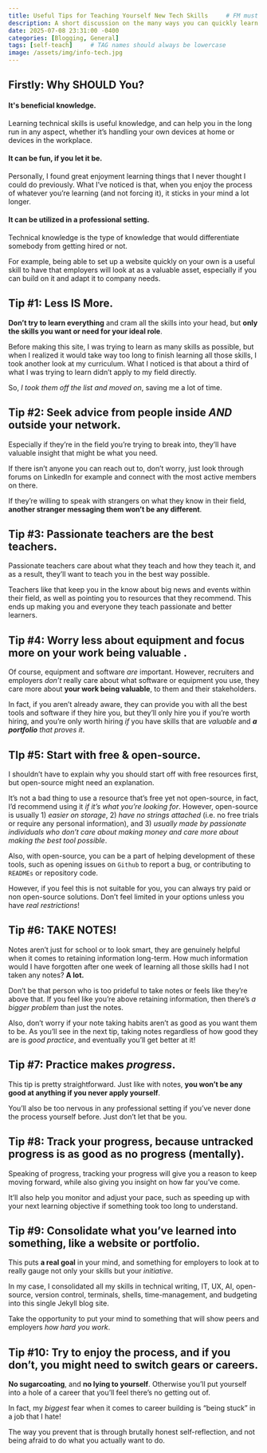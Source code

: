 ```yaml
---
title: Useful Tips for Teaching Yourself New Tech Skills     # FM must either be COMPLETELY filled out or EMPTY between the lines for site to not break
description: A short discussion on the many ways you can quickly learn new tech skills.
date: 2025-07-08 23:31:00 -0400
categories: [Blogging, General]
tags: [self-teach]     # TAG names should always be lowercase
image: /assets/img/info-tech.jpg
---
```


## Firstly: Why SHOULD You?

#### It's beneficial knowledge.
Learning technical skills is useful knowledge, and can help you in the long run in any aspect, whether it’s handling your own devices at home or devices in the workplace.

#### It can be fun, if you let it be.
Personally, I found great enjoyment learning things that I never thought I could do previously. What I’ve noticed is that, when you enjoy the process of whatever you’re learning (and not forcing it), it sticks in your mind a lot longer.

#### It can be utilized in a professional setting.
Technical knowledge is the type of knowledge that would differentiate somebody from getting hired or not.

For example, being able to set up a website quickly on your own is a useful skill to have that employers will look at as a valuable asset, especially if you can build on it and adapt it to company needs.

## Tip #1: Less IS More.
**Don’t try to learn everything** and cram all the skills into your head, but **only the skills you want or need for your ideal role**.

Before making this site, I was trying to learn as many skills as possible, but when I realized it would take way too long to finish learning all those skills, I took another look at my curriculum. What I noticed is that about a third of what I was trying to learn didn’t apply to my field directly.

So, *I took them off the list and moved on*, saving me a lot of time.

## Tip #2: Seek advice from people inside *AND* outside your network.
Especially if they’re in the field you’re trying to break into, they’ll have valuable insight that might be what you need.

If there isn’t anyone you can reach out to, don’t worry, just look through forums on LinkedIn for example and connect with the most active members on there.

If they’re willing to speak with strangers on what they know in their field, **another stranger messaging them won’t be any different**.

## Tip #3: Passionate teachers are the best teachers.
Passionate teachers care about what they teach and how they teach it, and as a result, they’ll want to teach you in the best way possible.

Teachers like that keep you in the know about big news and events within their field, as well as pointing you to resources that they recommend. This ends up making you and everyone they teach passionate and better learners.

## Tip #4: Worry less about equipment and focus more on your work being valuable .
Of course, equipment and software *are* important. However, recruiters and employers *don’t* really care about what software or equipment you use, they care more about **your work being valuable**, to them and their stakeholders.

In fact, if you aren’t already aware, they can provide you with all the best tools and software if they hire you, but they’ll only hire you if you’re worth hiring, and you’re only worth hiring *if* you have skills that are *valuable* and ***a portfolio** that proves it*.

## TIp #5: Start with free & open-source.
I shouldn’t have to explain why you should start off with free resources first, but open-source might need an explanation.

It’s not a bad thing to use a resource that’s free yet not open-source, in fact, I’d recommend using it *if it’s what you’re looking for*. However, open-source is usually 1) *easier on storage*, 2) *have no strings attached* (i.e. no free trials or require any personal information), and 3) *usually made by passionate individuals who don’t care about making money and care more about making the best tool possible*.

Also, with open-source, you can be a part of helping development of these tools, such as opening issues on `Github` to report a bug, or contributing to `READMEs` or repository code.

However, if you feel this is not suitable for you, you can always try paid or non open-source solutions. Don’t feel limited in your options unless you have *real restrictions*!

## Tip #6: TAKE NOTES!
Notes aren’t just for school or to look smart, they are genuinely helpful when it comes to retaining information long-term. How much information would I have forgotten after one week of learning all those skills had I not taken any notes? **A lot.**

Don’t be that person who is too prideful to take notes or feels like they’re above that. If you feel like you’re above retaining information, then there’s *a bigger problem* than just the notes.

Also, don’t worry if your note taking habits aren’t as good as you want them to be. As you’ll see in the next tip, taking notes regardless of how good they are is *good practice*, and eventually you’ll get better at it!

## Tip #7: Practice makes *progress*.
This tip is pretty straightforward. Just like with notes, **you won’t be any good at anything if you never apply yourself**.

You’ll also be too nervous in any professional setting if you’ve never done the process yourself before. Just don’t let that be you.

## Tip #8: Track your progress, because untracked progress is as good as no progress (mentally).
Speaking of progress, tracking your progress will give you a reason to keep moving forward, while also giving you insight on how far you’ve come.

It’ll also help you monitor and adjust your pace, such as speeding up with your next learning objective if something took too long to understand.

## Tip #9: Consolidate what you’ve learned into something, like a website or portfolio.
This puts **a real goal** in your mind, and something for employers to look at to really gauge not only your skills but your *initiative*.

In my case, I consolidated all my skills in technical writing, IT, UX, AI, open-source, version control, terminals, shells, time-management, and budgeting into this single Jekyll blog site.

Take the opportunity to put your mind to something that will show peers and employers *how hard you work*.

## Tip #10: Try to enjoy the process, and if you don’t, you might need to switch gears or careers.
**No sugarcoating**, and **no lying to yourself**. Otherwise you’ll put yourself into a hole of a career that you’ll feel there’s no getting out of.

In fact, my *biggest* fear when it comes to career building is “being stuck” in a job that I hate!

The way you prevent that is through brutally honest self-reflection, and not being afraid to do what you actually want to do.
